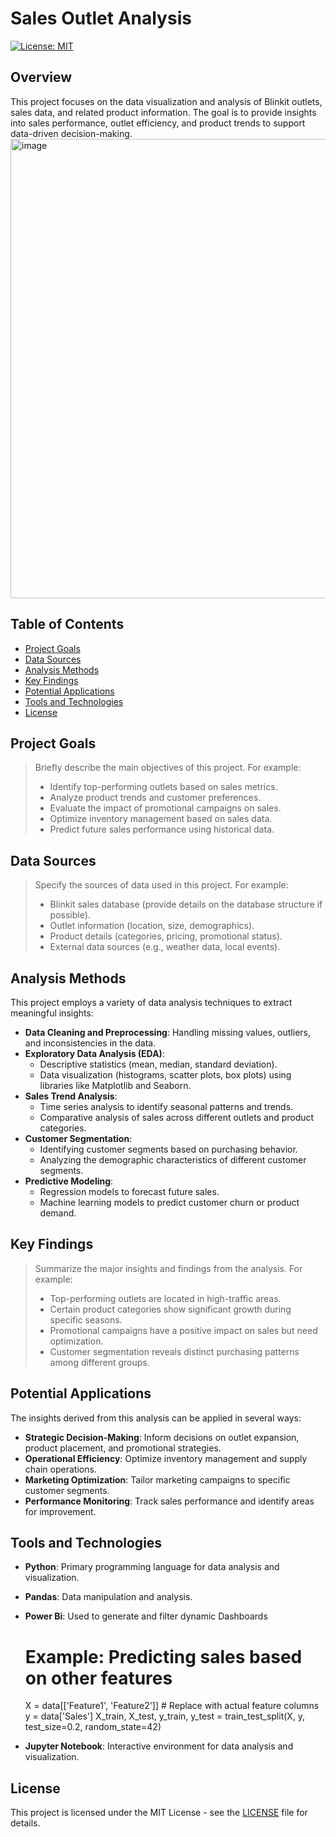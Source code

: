 # Sales Outlet Analysis

[![License: MIT](https://img.shields.io/badge/License-MIT-yellow.svg)](https://opensource.org/licenses/MIT)

## Overview

This project focuses on the data visualization and analysis of Blinkit outlets, sales data, and related product information. The goal is to provide insights into sales performance, outlet efficiency, and product trends to support data-driven decision-making. 
<img width="1314" height="735" alt="image" src="https://github.com/user-attachments/assets/592aaf4b-ff47-4d84-a863-6dc16281f4e3" />

## Table of Contents

- [Project Goals](#project-goals)
- [Data Sources](#data-sources)
- [Analysis Methods](#analysis-methods)
- [Key Findings](#key-findings)
- [Potential Applications](#potential-applications)
- [Tools and Technologies](#tools-and-technologies)
- [License](#license)

## Project Goals

> Briefly describe the main objectives of this project. For example:
> - Identify top-performing outlets based on sales metrics.
> - Analyze product trends and customer preferences.
> - Evaluate the impact of promotional campaigns on sales.
> - Optimize inventory management based on sales data.
> - Predict future sales performance using historical data.

## Data Sources

> Specify the sources of data used in this project. For example:
> - Blinkit sales database (provide details on the database structure if possible).
> - Outlet information (location, size, demographics).
> - Product details (categories, pricing, promotional status).
> - External data sources (e.g., weather data, local events).

## Analysis Methods

This project employs a variety of data analysis techniques to extract meaningful insights:

- **Data Cleaning and Preprocessing**: Handling missing values, outliers, and inconsistencies in the data.
- **Exploratory Data Analysis (EDA)**:
  - Descriptive statistics (mean, median, standard deviation).
  - Data visualization (histograms, scatter plots, box plots) using libraries like Matplotlib and Seaborn.
- **Sales Trend Analysis**:
  - Time series analysis to identify seasonal patterns and trends.
  - Comparative analysis of sales across different outlets and product categories.
- **Customer Segmentation**:
  - Identifying customer segments based on purchasing behavior.
  - Analyzing the demographic characteristics of different customer segments.
- **Predictive Modeling**:
  - Regression models to forecast future sales.
  - Machine learning models to predict customer churn or product demand.

## Key Findings

> Summarize the major insights and findings from the analysis. For example:
> - Top-performing outlets are located in high-traffic areas.
> - Certain product categories show significant growth during specific seasons.
> - Promotional campaigns have a positive impact on sales but need optimization.
> - Customer segmentation reveals distinct purchasing patterns among different groups.

## Potential Applications

The insights derived from this analysis can be applied in several ways:

- **Strategic Decision-Making**: Inform decisions on outlet expansion, product placement, and promotional strategies.
- **Operational Efficiency**: Optimize inventory management and supply chain operations.
- **Marketing Optimization**: Tailor marketing campaigns to specific customer segments.
- **Performance Monitoring**: Track sales performance and identify areas for improvement.

## Tools and Technologies

- **Python**: Primary programming language for data analysis and visualization.
- **Pandas**: Data manipulation and analysis.
- **Power Bi**: Used to generate and filter dynamic Dashboards
    # Example: Predicting sales based on other features
  X = data[['Feature1', 'Feature2']]  # Replace with actual feature columns
  y = data['Sales']
  X_train, X_test, y_train, y_test = train_test_split(X, y, test_size=0.2, random_state=42)

- **Jupyter Notebook**: Interactive environment for data analysis and visualization.


## License

This project is licensed under the MIT License - see the [LICENSE](LICENSE) file for details.
